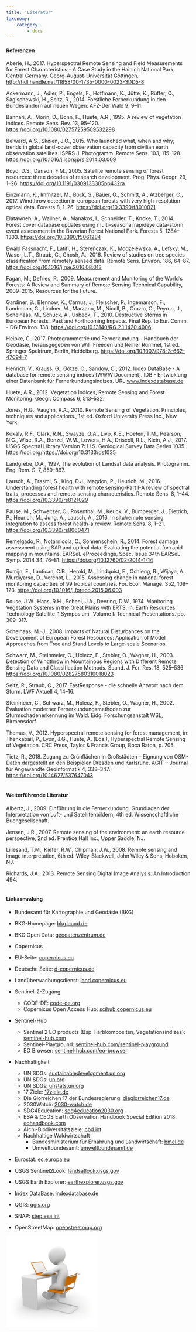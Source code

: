 ```yaml
---
title: 'Literatur'
taxonomy:
    category:
        - docs
---
```

#### Referenzen

Aberle, H., 2017. Hyperspectral Remote Sensing and Field Measurements for Forest Characteristics - A Case Study in the Hainich National Park, Central Germany. Georg-August-Universität Göttingen. http://hdl.handle.net/11858/00-1735-0000-0023-3DD5-8

Ackermann, J., Adler, P., Engels, F., Hoffmann, K., Jütte, K., Rüffer, O., Sagischewski, H., Seitz, R., 2014. Forstliche Fernerkundung in den Bundesländern auf neuen Wegen. AFZ-Der Wald 9, 9–11.

Bannari, A., Morin, D., Bonn, F., Huete, A.R., 1995. A review of vegetation indices. Remote Sens. Rev. 13, 95–120. https://doi.org/10.1080/02757259509532298

Belward, A.S., Skøien, J.O., 2015. Who launched what, when and why; trends in global land-cover observation capacity from civilian earth observation satellites. ISPRS J. Photogramm. Remote Sens. 103, 115–128. https://doi.org/10.1016/j.isprsjprs.2014.03.009

Boyd, D.S., Danson, F.M., 2005. Satellite remote sensing of forest resources: three decades of research development. Prog. Phys. Geogr. 29, 1–26. https://doi.org/10.1191/0309133305pp432ra

Einzmann, K., Immitzer, M., Böck, S., Bauer, O., Schmitt, A., Atzberger, C., 2017. Windthrow detection in european forests with very high-resolution optical data. Forests 8, 1–26. https://doi.org/10.3390/f8010021

Elatawneh, A., Wallner, A., Manakos, I., Schneider, T., Knoke, T., 2014. Forest cover database updates using multi-seasonal rapideye data-storm event assessment in the Bavarian Forest National Park. Forests 5, 1284–1303. https://doi.org/10.3390/f5061284

Ewald Fassnacht, F., Latifi, H., Stereńczak, K., Modzelewska, A., Lefsky, M., Waser, L.T., Straub, C., Ghosh, A., 2016. Review of studies on tree species classification from remotely sensed data. Remote Sens. Environ. 186, 64–87. https://doi.org/10.1016/j.rse.2016.08.013

Fagan, M., Defries, R., 2009. Measurement and Monitoring of the World’s Forests: A Review and Summary of Remote Sensing Technical Capability, 2009–2015, Resources for the Future.

Gardiner, B., Blennow, K., Carnus, J., Fleischer, P., Ingemarson, F., Landmann, G., Lindner, M., Marzano, M., Nicoll, B., Orazio, C., Peyron, J., Schelhaas, M., Schuck, A., Usbeck, T., 2010. Destructive Storms in European Forests : Past and Forthcoming Impacts. Final Rep. to Eur. Comm. - DG Environ. 138. https://doi.org/10.13140/RG.2.1.1420.4006

Heipke, C., 2017. Photogrammetrie und Fernerkundung - Handbuch der Geodäsie, herausgegeben von Willi Freeden und Reiner Rummel, 1st ed. Springer Spektrum, Berlin, Heidelberg. https://doi.org/10.1007/978-3-662-47094-7

Henrich, V., Krauss, G., Götze, C., Sandow, C., 2012. Index DataBase - A database for remote sensing indices [WWW Document]. IDB - Entwicklung einer Datenbank für Fernerkundungsindizes. URL www.indexdatabase.de

Huete, A.R., 2012. Vegetation Indices, Remote Sensing and Forest Monitoring. Geogr. Compass 6, 513–532.

Jones, H.G., Vaughn, R.A., 2010. Remote Sensing of Vegetation. Principles, techniques and applications., 1st ed. Oxford University Press Inc., New York.

Kokaly, R.F., Clark, R.N., Swayze, G.A., Livo, K.E., Hoefen, T.M., Pearson, N.C., Wise, R.A., Benzel, W.M., Lowers, H.A., Driscoll, R.L., Klein, A.J., 2017. USGS Spectral Library Version 7: U.S. Geological Survey Data Series 1035. https://doi.org/https://doi.org/10.3133/ds1035

Landgrebe, D.A., 1997. The evolution of Landsat data analysis. Photogramm. Eng. Rem. S. 7, 859–867.

Lausch, A., Erasmi, S., King, D.J., Magdon, P., Heurich, M., 2016. Understanding forest health with remote sensing-Part I-A review of spectral traits, processes and remote-sensing characteristics. Remote Sens. 8, 1–44. https://doi.org/10.3390/rs8121029

Pause, M., Schweitzer, C., Rosenthal, M., Keuck, V., Bumberger, J., Dietrich, P., Heurich, M., Jung, A., Lausch, A., 2016. In situ/remote sensing integration to assess forest health-a review. Remote Sens. 8, 1–21. https://doi.org/10.3390/rs8060471

Remelgado, R., Notarnicola, C., Sonnenschein, R., 2014. Forest damage assessment using SAR and optical data: Evaluating the potential for rapid mapping in mountains. EARSeL eProceedings, Spec. Issue 34th EARSeL Symp. 2014 34, 76–81. https://doi.org/10.12760/02-2014-1-14

Romijn, E., Lantican, C.B., Herold, M., Lindquist, E., Ochieng, R., Wijaya, A., Murdiyarso, D., Verchot, L., 2015. Assessing change in national forest monitoring capacities of 99 tropical countries. For. Ecol. Manage. 352, 109–123. https://doi.org/10.1016/j.foreco.2015.06.003

Rouse, J.W., Haas, R.H., Scheel, J.A., Deering, D.W., 1974. Monitoring Vegetation Systems in the Great Plains with ERTS, in: Earth Resources Technology Satellite-1 Symposium- Volume I: Technical Presentations. pp. 309–317.

Schelhaas, M.-J., 2008. Impacts of Natural Disturbances on the Development of European Forest Resources: Application of Model Approaches from Tree and Stand Levels to Large-scale Scenarios.

Schwarz, M., Steinmeier, C., Holecz, F., Stebler, O., Wagner, H., 2003. Detection of Windthrow in Mountainous Regions with Different Remote Sensing Data and Classification Methods. Scand. J. For. Res. 18, 525–536. https://doi.org/10.1080/02827580310018023

Seitz, R., Straub, C., 2017. FastResponse - die schnelle Antwort nach dem Sturm. LWF Aktuell 4, 14–16.

Steinmeier, C., Schwarz, M., Holecz, F., Stebler, O., Wagner, H., 2002. Evaluation moderner Fernerkundungsmethoden zur Sturmschadenerkennung im Wald. Eidg. Forschungsanstalt WSL, Birmensdorf.

Thomas, V., 2012. Hyperspectral remote sensing for forest management, in: Thenkabail, P., Lyon, J.G., Huete, A. (Eds.), Hyperspectral Remote Sensing of Vegetation. CRC Press, Taylor & Francis Group, Boca Raton, p. 705.

Tietz, R., 2018. Zugang zu Grünflächen in Großstädten – Eignung von OSM-Daten dargestellt an den Beispielen Dresden und Karlsruhe. AGIT ‒ Journal für Angewandte Geoinformatik 4, 338–347. https://doi.org/10.14627/537647043
<br><br>

#### Weiterführende Literatur

Albertz, J., 2009. Einführung in die Fernerkundung. Grundlagen der Interpretation von Luft- und Satellitenbildern, 4th ed. Wissenschaftliche Buchgesellschaft.

Jensen, J.R., 2007. Remote sensing of the environment: an earth resource perspective, 2nd ed. Prentice Hall Inc., Upper Saddle, NJ.

Lillesand, T.M., Kiefer, R.W., Chipman, J.W., 2008. Remote sensing and image interpretation, 6th ed. Wiley-Blackwell, John Wiley & Sons, Hoboken, NJ.

Richards, J.A., 2013. Remote Sensing Digital Image Analysis: An Introduction 494.
<br><br>

#### Linksammlung

-	Bundesamt für Kartographie und Geodäsie (BKG)
  - BKG-Homepage: [bkg.bund.de](https://www.bkg.bund.de)
  - BKG Open Data: [geodatenzentrum.de](http://www.geodatenzentrum.de/geodaten/gdz_rahmen.gdz_div?gdz_spr=deu&gdz_akt_zeile=5&gdz_anz_zeile=1&gdz_unt_zeile=0&gdz_user_id=0)


-	Copernicus
  - EU-Seite: [copernicus.eu](https://www.copernicus.eu/de)
  - Deutsche Seite: [d-copernicus.de](http://www.d-copernicus.de)
  - Landüberwachungsdienst: [land.copernicus.eu](https://land.copernicus.eu/)


-	Sentinel-2-Zugang
    - CODE-DE: [code-de.org](https://code-de.org)
    -	Copernicus Open Access Hub:  [scihub.copernicus.eu](https://scihub.copernicus.eu)


-	Sentinel-Hub
    -	Sentinel 2 EO products (Bsp. Farbkompositen, Vegetationsindizes): [sentinel-hub.com](https://www.sentinel-hub.com/develop/documentation/eo_products/Sentinel2EOproducts)
    -	Sentinel-Playground:  [sentinel-hub.com/sentinel-playground](https://apps.sentinel-hub.com/sentinel-playground/)
    -	EO Browser:  [sentinel-hub.com/eo-browser](https://apps.sentinel-hub.com/eo-browser/)


- Nachhaltigkeit
    - UN SDGs: [sustainabledevelopment.un.org](https://sustainabledevelopment.un.org/)
    - UN SDGs: [un.org](https://www.un.org/sustainabledevelopment/sustainable-development-goals/)
    - UN SDGs: [unstats.un.org](https://unstats.un.org/wiki/display/SDGeHandbook/Home)
    - 17 Ziele: [17ziele.de](https://17ziele.de/)
    - Die Glorreichen 17 der Bundesregierung: [dieglorreichen17.de](https://www.dieglorreichen17.de/index.html)
    - 2030Watch: [2030-watch.de](https://www.2030-watch.de/)
    - SDG4Education: [sdg4education2030.org](https://www.sdg4education2030.org/)
    - ESA & CEOS Earth Observation Handbook Special Edition 2018: [eohandbook.com](http://eohandbook.com/sdg/index.html)
    - Aichi-Biodiversitätsziele: [cbd.int](https://www.cbd.int/sp/targets)
    - Nachhaltige Waldwirtschaft
      - Bundesministerium für Ernährung und Landwirtschaft: [bmel.de](https://www.bmel.de/DE/Wald-Fischerei/Forst-Holzwirtschaft/Forstwirtschaft-node.html)
      - Umweltbundesamt: [umweltbundesamt.de](https://www.umweltbundesamt.de/daten/land-forstwirtschaft/nachhaltige-waldwirtschaft#textpart-1)


- Eurostat: [ec.europa.eu](https://ec.europa.eu/eurostat/de)

-	USGS Sentinel2Look:  [landsatlook.usgs.gov](https://landsatlook.usgs.gov/sentinel2/viewer.html)

- USGS Earth Explorer: [earthexplorer.usgs.gov](https://earthexplorer.usgs.gov/)

-	Index DataBase: [indexdatabase.de](https://www.indexdatabase.de/)

-	QGIS:  [qgis.org](https://www.qgis.org/de/site/)

-	SNAP:  [step.esa.int](http://step.esa.int/main/download/)

-	OpenStreetMap: [openstreetmap.org](https://www.openstreetmap.org)




![sitzen Laptop](sitzen_laptop250.jpg)
